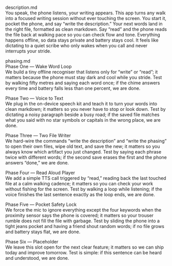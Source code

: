 description.md  
You speak, the phone listens, your writing appears. This app turns any walk into a focused writing session without ever touching the screen. You start it, pocket the phone, and say “write the description.” Your next words land in the right file, formatted as clean markdown. Say “read” and the phone reads the file back at walking pace so you can check flow and tone. Everything happens offline, so data stays private and battery stays cool. It feels like dictating to a quiet scribe who only wakes when you call and never interrupts your stride.

phasing.md  
Phase One — Wake Word Loop  
We build a tiny offline recogniser that listens only for “write” or “read”; it matters because the phone must stay dark and cool while you stride. Test by walking fifty metres and saying each word once; if the chime answers every time and battery falls less than one percent, we are done.

Phase Two — Voice to Text  
We plug in the on-device speech kit and teach it to turn your words into clean markdown; it matters so you never have to stop or look down. Test by dictating a noisy paragraph beside a busy road; if the saved file matches what you said with no star symbols or capitals in the wrong place, we are done.

Phase Three — Two File Writer  
We hard-wire the commands “write the description” and “write the phasing” to open their own files, wipe old text, and save the new; it matters so you always know which artifact you just changed. Test by saying each phrase twice with different words; if the second save erases the first and the phone answers “done,” we are done.

Phase Four — Read Aloud Player  
We add a simple TTS call triggered by “read,” reading back the last touched file at a calm walking cadence; it matters so you can check your work without fishing for the screen. Test by walking a loop while listening; if the voice finishes the last sentence exactly as the loop ends, we are done.

Phase Five — Pocket Safety Lock  
We force the mic to ignore everything except the four keywords when the proximity sensor says the phone is covered; it matters so your trouser rumble does not fill the file with garbage. Test by sliding the phone into a tight jeans pocket and having a friend shout random words; if no file grows and battery stays flat, we are done.

Phase Six — Placeholder  
We leave this slot open for the next clear feature; it matters so we can ship today and improve tomorrow. Test is simple: if this sentence can be heard and understood, we are done.